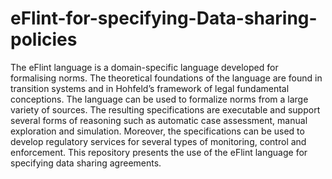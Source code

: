 # eFlint-for-specifying-Data-sharing-policies


The eFlint language is a domain-specific language developed for formalising norms. The theoretical foundations of the language are found in
transition systems and in Hohfeld’s framework of legal fundamental conceptions. The language can be used to formalize norms from a large variety
of sources. The resulting specifications are executable and support several forms of reasoning such as automatic case assessment, manual exploration
and simulation. Moreover, the specifications can be used to develop regulatory services for several types of monitoring, control and enforcement. This repository
presents the use of the eFlint language for specifying data sharing agreements.
